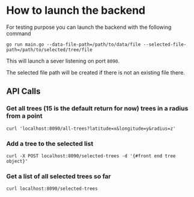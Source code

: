 # How to launch the backend

For testing purpose you can launch the backend with the following command

```
go run main.go --data-file-path=/path/to/data/file --selected-file-path=/path/to/selected/tree/file
```

This will launch a sever listening on port `8090`.

The selected file path will be created if there is not an existing file there.

## API Calls

### Get all trees (15 is the default return for now) trees in a radius from a point
```
curl 'localhost:8090/all-trees?latitude=x&longitude=y&radius=z'
```

### Add a tree to the selected list
```
curl -X POST localhost:8090/selected-trees -d '{#front end tree object}'
```

### Get a list of all selected trees so far
```
curl localhost:8090/selected-trees
```

